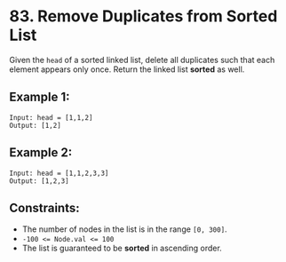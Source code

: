 # 83. Remove Duplicates from Sorted List
Given the ```head``` of a sorted linked list, delete all duplicates such that each element appears only once. Return the linked list <strong>sorted</strong> as well.

## Example 1:
```
Input: head = [1,1,2]
Output: [1,2]
```
## Example 2:
```
Input: head = [1,1,2,3,3]
Output: [1,2,3]
```

## Constraints:

- The number of nodes in the list is in the range ```[0, 300]```.
- ```-100 <= Node.val <= 100```
- The list is guaranteed to be <strong>sorted</strong> in ascending order.
